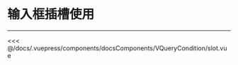 # 输入框插槽使用

---

<common-code-format>
  <docsComponents-VQueryCondition-slot slot="source"></docsComponents-VQueryCondition-slot>

<<< @/docs/.vuepress/components/docsComponents/VQueryCondition/slot.vue
</common-code-format>
